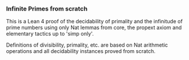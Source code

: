 ### Infinite Primes from scratch

This is a Lean 4 proof of the decidability of primality and the
infinitude of prime numbers using only Nat lemmas from core, the
propext axiom and elementary tactics up to 'simp only'.

Definitions of divisibility, primality, etc. are based on Nat
arithmetic operations and all decidability instances proved from
scratch.
